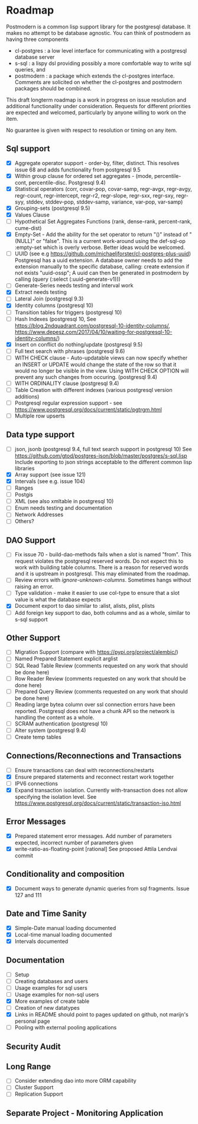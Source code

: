 # Roadmap
Postmodern is a common lisp support library for the postgresql database. It makes
no attempt to be database agnostic. You can think of postmodern as having three components
- cl-postgres : a low level interface for communicating with a postgresql database server
- s-sql : a lispy dsl providing possibly a more comfortable way to write sql queries, and
- postmodern : a package which extends the cl-postgres interface. Comments are solicited on
  whether the cl-postgres and postmodern packages should be combined.

This draft longterm roadmap is a work in progress on issue resolution and additional
functionality under consideration. Requests for different priorities are expected and
welcomed, particularly by anyone willing to work on the item.

No guarantee is given with respect to resolution or timing on any item.

## Sql support
- [X]   Aggregate operator support - order-by, filter, distinct. This resolves issue 68
        and adds functionality from postgresql 9.5
- [X]   Within group clause for ordered set aggregates - (mode, percentile-cont, percentile-disc. Postgresql 9.4)
- [X]   Statistical operators (corr, covar-pop, covar-samp, regr-avgx, regr-avgy, regr-count,
        regr-intercept, regr-r2, regr-slope, regr-sxx, regr-sxy, regr-syy, stddev, stddev-pop,
        stddev-samp, variance, var-pop, var-samp)
- [X]   Grouping-sets (postgresql 9.5)
- [X]   Values Clause
- [ ]   Hypothetical Set Aggregates Functions (rank, dense-rank, percent-rank, cume-dist)
- [X]   Empty-Set - Add the ability for the set operator to return "()" instead of "(NULL)" or "false".
        This is a current work-around using the def-sql-op :empty-set which is overly verbose. Better ideas would be welcomed.
- [ ]   UUID (see e.g  https://github.com/michaeljforster/cl-postgres-plus-uuid)
        Postgresql has a uuid extension. A database owner needs to add the extension manually to the specific database, calling:
        create extension if not exists "uuid-ossp";
        A uuid can then be generated in postmodern by calling (query (:select (:uuid-generate-v1)))
- [ ]   Generate-Series needs testing and interval work
- [X]   Extract needs testing
- [ ]   Lateral Join (postgresql 9.3)
- [X]   Identity columns (postgresql 10)
- [ ]   Transition tables for triggers (postgresql 10)
- [ ]   Hash Indexes (postgresql 10, See https://blog.2ndquadrant.com/postgresql-10-identity-columns/,
        https://www.depesz.com/2017/04/10/waiting-for-postgresql-10-identity-columns/)
- [X]   Insert on conflict do nothing/update (postgresql 9.5)
- [ ]   Full text search with phrases (postgresql 9.6)
- [ ]   WITH CHECK clause - Auto-updatable views can now specify whether an INSERT or UPDATE
        would change the state of the row so that it would no longer be visible in the view.
        Using WITH CHECK OPTION will prevent any such changes from occuring. (postgresql 9.4)
- [ ]   WITH ORDINALITY clause (postgresql 9.4)
- [ ]   Table Creation with different indexes (various postgresql version additions)
- [ ]   Postgresql regular expression support - see https://www.postgresql.org/docs/current/static/pgtrgm.html
- [ ]   Multiple row upserts

## Data type support
- [ ]   json, jsonb (postgresql 9.4, full text search support in postgresql 10) See
        https://github.com/gtod/postgres-json/blob/master/postgres/s-sql.lisp
        Include exporting to json strings acceptable to the different common lisp libraries
- [X]   Array support (see issue 121)
- [X]   Intervals (see e.g. issue 104)
- [ ]   Ranges
- [ ]   Postgis
- [ ]   XML (see also xmltable in postgresql 10)
- [ ]   Enum needs testing and documentation
- [ ]   Network Addresses
- [ ]   Others?

## DAO Support
- [ ]   Fix issue 70 - build-dao-methods fails when a slot is named "from".
This request violates the postgresql reserved words. Do not expect this to work with building table columns.
There is a reason for reserved words and it is upstream in postgresql. This may eliminated from the roadmap.
- [ ]   Review errors with *ignore-unknown-columns*. Sometimes hangs without raising an error.
- [ ]   Type validation - make it easier to use col-type to ensure that a slot value is what the database expects
- [X]   Document export to dao similar to :alist, alists, plist, plists
- [ ]   Add foreign key support to dao, both columns and as a whole, similar to s-sql support

## Other Support
- [ ]   Migration Support (compare with https://pypi.org/project/alembic/)
- [ ]   Named Prepared Statement explicit arglist
- [ ]   SQL Read Table Review (comments requested on any work that should be done here)
- [ ]   Row Reader Review (comments requested on any work that should be done here)
- [ ]   Prepared Query Review (comments requested on any work that should be done here)
- [ ]   Reading large bytea column over ssl connection errors have been reported. Postgresql does not
        have a chunk API so the network is handling the content as a whole.
- [ ]   SCRAM authentication (postgresql 10)
- [ ]   Alter system (postgresql 9.4)
- [ ]   Create temp tables

## Connections/Reconnections and Transactions
- [ ]   Ensure transactions can deal with reconnections/restarts
- [X]   Ensure prepared statements and reconnect restart work together
- [ ]   IPV6 connections
- [X]   Expand transaction isolation. Currently with-transaction does not allow specifying the isolation level.
        See https://www.postgresql.org/docs/current/static/transaction-iso.html

## Error Messages
- [X]   Prepared statement error messages. Add number of parameters expected, incorrect number of parameters given
- [X]   write-ratio-as-floating-point [rational] See proposed Attila Lendvai commit

## Conditionality and composition
- [X]   Document ways to generate dynamic queries from sql fragments. Issue 127 and 111

## Date and Time Sanity
- [X]   Simple-Date manual loading documented
- [X]   Local-time manual loading documented
- [X]   Intervals documented

## Documentation
- [ ]   Setup
- [ ]   Creating databases and users
- [ ]   Usage examples for sql users
- [ ]   Usage examples for non-sql users
- [X]   More examples of create table
- [ ]   Creation of new datatypes
- [X]   Links in README should point to pages updated on github, not marijn's personal page
- [ ]   Pooling with external pooling applications

## Security Audit

## Long Range
- [ ]   Consider extending dao into more ORM capability
- [ ]   Cluster Support
- [ ]   Replication Support

## Separate Project - Monitoring Application
